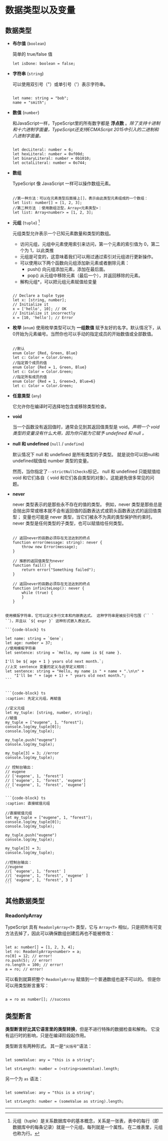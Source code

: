 # 数据类型以及变量

## 数据类型

* **布尔值** (`boolean`)
  
   简单的 true/false 值

   ```{code-block} ts
   let isDone: boolean = false;
   ```

* **字符串** (`string`)
   
   可以使用双引号（"）或单引号（'）表示字符串。

    ```{code-block} ts

    let name: string = "bob";
    name = "smith";
    ```

* **数值** (`number`)

    和JavaScript一样，TypeScript里的所有数字都是 **浮点数** 。*除了支持十进制和十六进制字面量，TypeScript还支持ECMAScript 2015中引入的二进制和八进制字面量。*

    ```{code-block} ts

    let decLiteral: number = 6;
    let hexLiteral: number = 0xf00d;
    let binaryLiteral: number = 0b1010;
    let octalLiteral: number = 0o744;
    ```

* **数组** 

    TypeScript 像 JavaScript 一样可以操作数组元素。

    ```{code-block} ts

    //第一种方法：可以在元素类型后面接上[]，表示由此类型元素组成的一个数组：
    let list: number[] = [1, 2, 3];
    //第二种方法 ：使用数组泛型，Array<元素类型>：
    let list: Array<number> = [1, 2, 3];
    ```


* **元组** (`tuple`) [^tuple]

    元组类型允许表示一个已知元素数量和类型的数组。

    * 访问元组，元组中元素使用索引来访问，第一个元素的索引值为 0，第二个为 1，以此类推
    * 元组是可变的，这意味着我们可以用过通过索引对元组进行更新操作。
    * 可以使用以下两个函数向元组添加新元素或者删除元素：
      * push() 向元组添加元素，添加在最后面。
      * pop() 从元组中移除元素（最后一个），并返回移除的元素。
    * 解构元组\*，可以把元组元素赋值给变量

    ```{code-block} ts

    // Declare a tuple type
    let x: [string, number];
    // Initialize it
    x = ['hello', 10]; // OK
    // Initialize it incorrectly
    x = [10, 'hello']; // Error
    ```

* **枚举** (`enum`)
  使用枚举类型可以为 **一组数值** 赋予友好的名字。默认情况下，从0开始为元素编号。当然你也可以手动的指定成员的开始数值或全部数值。

    ```{code-block} ts

    //默认
    enum Color {Red, Green, Blue}
    let c: Color = Color.Green;
    //指定首个成员的值
    enum Color {Red = 1, Green, Blue}
    let c: Color = Color.Green;
    //指定所有成员的值
    enum Color {Red = 1, Green=3, Blue=6}
    let c: Color = Color.Green;
    ```

* **任意类型** (`any`)

    它允许你在编译时可选择地包含或移除类型检查。

* **void** 

    当一个函数没有返回值时，通常会见到其返回值类型是 void。*声明一个 void 类型的变量没有什么大用，因为你只能为它赋予 undefined 和 null 。*

* **null 和 undefined** (`null` / `undefine`)

    默认情况下 null 和 undefined 是所有类型的子类型。 就是说你可以把null和undefined赋值给 number 类型的变量。

    然而，当你指定了`--strictNullChecks`标记， null 和 undefined 只能赋值给 void 和它们各自（ void 和它们各自类型的对象）。这能避免很多常见的问题。

* **never**

  never 类型表示的是那些永不存在的值的类型。 例如，never 类型是那些总是会抛出异常或根本就不会有返回值的函数表达式或箭头函数表达式的返回值类型； 变量也可能是 never 类型，当它们被永不为真的类型保护所约束时。never 类型是任何类型的子类型，也可以赋值给任何类型。

    ```{code-block} ts

    // 返回never的函数必须存在无法达到的终点
    function error(message: string): never {
        throw new Error(message);
    }

    // 推断的返回值类型为never
    function fail() {
        return error("Something failed");
    }

    // 返回never的函数必须存在无法达到的终点
    function infiniteLoop(): never {
        while (true) {
        }
    }
    ```

````{admonition} 模版字符串

使用模版字符串，它可以定义多行文本和内嵌表达式。 这种字符串是被反引号包围（`` ` ``），并且以 `${ expr }` 这种形式嵌入表达式。

```{code-block} ts

let name: string = `Gene`;
let age: number = 37;
//使用模板字符串
let sentence: string = `Hello, my name is ${ name }.

I'll be ${ age + 1 } years old next month.`;
//上文 sentence 变量的定义与此举定义相同：
let sentence: string = "Hello, my name is " + name + ".\n\n" +
    "I'll be " + (age + 1) + " years old next month.";
```

````


````{admonition} 元组的定义和直接赋值的区别

```{code-block} ts
:caption: 先定义元组，再赋值

//定义元组
let my_tuple: [string, number, string];
//赋值
my_tuple = ["eugene", 1, "forest"];
console.log(my_tuple[0]);
console.log(my_tuple);

my_tuple.push("eugene")
console.log(my_tuple);

my_tuple[3] = 3; //error
console.log(my_tuple);

// 控制台输出：
// eugene
// ['eugene', 1, 'forest']
// ['eugene', 1, 'forest', 'eugene']
// ['eugene', 1, 'forest', 'eugene']
```

```{code-block} ts
:caption: 直接赋值元组

//直接赋值元组
let my_tuple = ["eugene", 1, "forest"];
console.log(my_tuple[0]);
console.log(my_tuple);

my_tuple.push("eugene")
console.log(my_tuple);

my_tuple[3] = 3; 
console.log(my_tuple);

//控制台输出：
//eugene
//[ 'eugene', 1, 'forest' ]
//[ 'eugene', 1, 'forest', 'eugene' ]
//[ 'eugene', 1, 'forest', 3 ]
```
````

## 其他数据类型

### ReadonlyArray<T>

TypeScript 具有 `ReadonlyArray<T>` 类型，它与 `Array<T>` 相似，只是把所有可变方法去掉了，因此可以确保数组创建后再也不能被修改：

```{code-block} ts

let a: number[] = [1, 2, 3, 4];
let ro: ReadonlyArray<number> = a;
ro[0] = 12; // error!
ro.push(5); // error!
ro.length = 100; // error!
a = ro; // error!
```

可以看到就算把整个 `ReadonlyArray` 赋值到一个普通数组也是不可以的。 但是你可以用类型断言重写：

```{code-block} ts

a = ro as number[]; //success
```

## 类型断言

**类型断言好比其它语言里的类型转换**，但是不进行特殊的数据检查和解构。 它没有运行时的影响，只是在编译阶段起作用。

类型断言有两种形式。 其一是`“尖括号”`语法：

```{code-block} ts

let someValue: any = "this is a string";

let strLength: number = (<string>someValue).length;
```


另一个为 `as` 语法：

```{code-block} ts

let someValue: any = "this is a string";

let strLength: number = (someValue as string).length;

```


----

[^tuple]: 元组（tuple）是关系数据库中的基本概念，关系是一张表，表中的每行（即数据库中的每条记录）就是一个元组，每列就是一个属性。 在二维表里，元组也称为行。 
